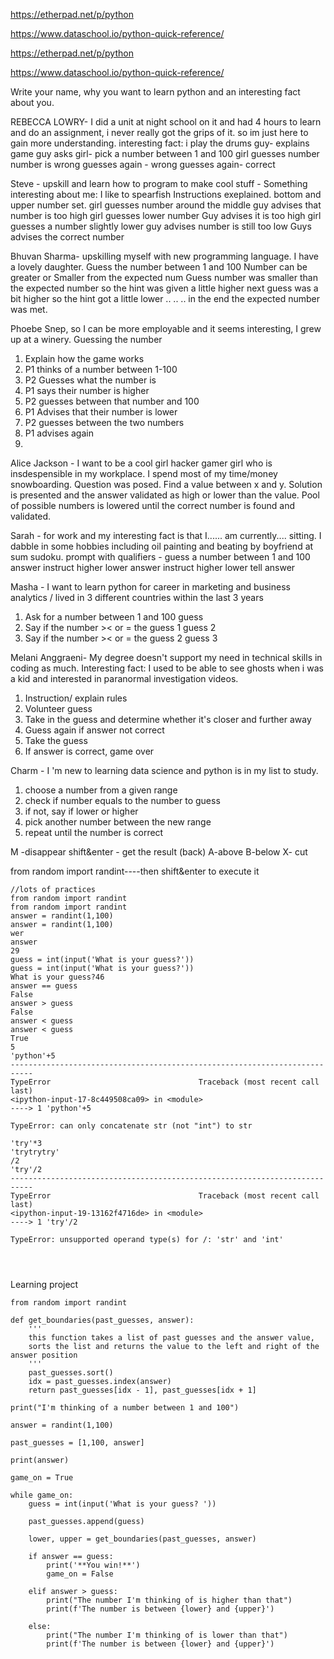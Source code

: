 https://etherpad.net/p/python

https://www.dataschool.io/python-quick-reference/



 https://etherpad.net/p/python

https://www.dataschool.io/python-quick-reference/

Write your name, why you want to learn python and an interesting fact about you.

REBECCA LOWRY- I did a unit at night school on it and had 4 hours to learn and do an assignment, i never really got the grips of it. so im just here to gain more understanding. interesting fact: i play the drums 
guy- explains game
guy asks girl- pick a number between 1 and 100
girl guesses number
number is wrong
guesses again - wrong
guesses again- correct 



Steve - upskill and learn how to program to make cool stuff - Something interesting about me: I like to spearfish 
Instructions exeplained. bottom and upper number set. 
girl guesses number around the middle
guy advises that number is too high
girl guesses lower number
Guy advises it is too high
girl guesses a number slightly lower
guy advises number is still too low
Guys advises the correct number

Bhuvan Sharma- upskilling myself with new programming language. I have a lovely daughter.
Guess the number between 1 and 100
Number can be greater or Smaller from the expected num
Guess number was smaller than the expected number so the hint was given a little higher
next guess was a bit higher so the hint got a little lower
..
..
..
in the end the expected number was met.

Phoebe Snep, so I can be more employable and it seems interesting, I grew up at a winery. 
Guessing the number 
1. Explain how the game works 
2. P1 thinks of a number between 1-100
3. P2 Guesses what the number is 
4. P1 says their number is higher 
5. P2 guesses between that number and 100
6. P1 Advises that their number is lower
7. P2 guesses between the two numbers 
8. P1 advises again 
9. 

Alice Jackson - I want to be a cool girl hacker gamer girl who is insdespensible in my workplace. I spend most of my time/money snowboarding.
Question was posed. Find a value between x and y. Solution is presented and the answer validated as high or lower than the value. Pool of possible numbers is lowered until the correct number is found and validated.

Sarah - for work and my interesting fact is that I...... am currently.... sitting. I dabble in some hobbies including oil painting and beating by boyfriend at sum sudoku.
prompt with qualifiers - guess a number between 1 and 100
answer
instruct  higher lower
answer
instruct higher lower
tell answer

Masha - I want to learn python for career in marketing and business analytics / lived in 3 different countries within the last 3 years

1. Ask for a number between 1 and 100
guess
2. Say if the number >< or = the guess 1 
guess 2
3. Say if the number >< or = the guess 2 
guess 3

Melani Anggraeni- My degree doesn't support my need in technical skills in coding as much. Interesting fact: I used to be able to see ghosts when i was a kid and interested in paranormal investigation videos. 
1. Instruction/ explain rules 
2. Volunteer guess
3. Take in the guess and determine whether it's closer and further away
4. Guess again if answer not correct
5. Take the guess 
6. If answer is correct, game over 

Charm - I 'm new to learning data science and python is in my list to study.
1. choose a number from a given range
2. check if number equals to the number to guess
3. if not, say if lower or higher
4. pick another number between the new range
5. repeat until the number is correct




M -disappear
shift&enter - get the result (back)
A-above
B-below
X- cut

from random import randint----then shift&enter to execute it

```
//lots of practices
from random import randint
from random import randint
answer = randint(1,100)
answer = randint(1,100)
wer
answer
29
guess = int(input('What is your guess?'))
guess = int(input('What is your guess?'))
What is your guess?46
answer == guess
False
answer > guess
False
answer < guess
answer < guess
True
5
'python'+5
---------------------------------------------------------------------------
TypeError                                 Traceback (most recent call last)
<ipython-input-17-8c449508ca09> in <module>
----> 1 'python'+5

TypeError: can only concatenate str (not "int") to str

'try'*3
'trytrytry'
/2
'try'/2
---------------------------------------------------------------------------
TypeError                                 Traceback (most recent call last)
<ipython-input-19-13162f4716de> in <module>
----> 1 'try'/2

TypeError: unsupported operand type(s) for /: 'str' and 'int'




```



Learning project 
```
from random import randint

def get_boundaries(past_guesses, answer):
	'''
	this function takes a list of past guesses and the answer value,
	sorts the list and returns the value to the left and right of the answer position
	'''
	past_guesses.sort()
	idx = past_guesses.index(answer)
	return past_guesses[idx - 1], past_guesses[idx + 1]

print("I'm thinking of a number between 1 and 100")

answer = randint(1,100)

past_guesses = [1,100, answer]

print(answer)

game_on = True

while game_on:
	guess = int(input('What is your guess? '))
    
	past_guesses.append(guess)
    
	lower, upper = get_boundaries(past_guesses, answer)
    
	if answer == guess:
    	print('**You win!**')
    	game_on = False
        
	elif answer > guess:
    	print("The number I'm thinking of is higher than that")
    	print(f'The number is between {lower} and {upper}')
        
	else:
    	print("The number I'm thinking of is lower than that")
    	print(f'The number is between {lower} and {upper}')


```



